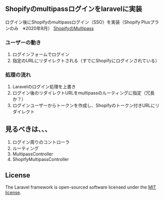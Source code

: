 ## Shopifyのmultipassログインをlaravelに実装

ログイン後にShopifyのmultipassログイン（SSO）を実装（Shopify Plusプランのみ　※2020年8月）
[ShopifyのMultipass](https://shopify.dev/docs/admin-api/rest/reference/plus/multipass)


### ユーザーの動き

1. ログインフォームでログイン
2. 指定のURLにリダイレクトされる（すでにShopifyにログインされている）


### 処理の流れ

1. Laravelのログイン処理を上書き
2. ログイン後のリダイレクトURLをmultipassのルーティングに指定（冗長か？）
3. ログインユーザーからトークンを作成し、Shopifyのトークン付きURLにリダイレクト


## 見るべきは、、、

1. ログイン周りのコントローラ
2. ルーティング
3. MultipassController
4. ShopifyMultipassController


## License

The Laravel framework is open-sourced software licensed under the [MIT license](https://opensource.org/licenses/MIT).
